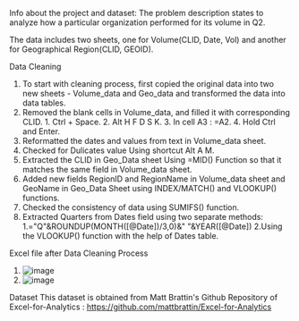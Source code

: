 Info about the project and dataset:
The problem description states to analyze how a particular organization performed for its volume in Q2.

The data includes two sheets, one for Volume(CLID, Date, Vol) and another for Geographical Region(CLID, GEOID).

Data Cleaning
1. To start with cleaning process, first copied the original data into two new sheets - Volume_data and Geo_data and transformed the data into data tables.
2. Removed the blank cells in Volume_data, and filled it with corresponding CLID.
        1. Ctrl + Space.
        2. Alt H F D S K.
        3. In cell A3 : =A2.
        4. Hold Ctrl and Enter.
4. Reformatted the dates and values from text in Volume_data sheet.
5. Checked for Dulicates value Using shortcut Alt A M.
6. Extracted the CLID in Geo_Data sheet Using =MID() Function so that it matches the same field in Volume_data sheet.
7. Added new fields RegionID and RegionName in Volume_data sheet and GeoName in Geo_Data Sheet using INDEX/MATCH() and VLOOKUP() functions.
8. Checked the consistency of data using SUMIFS() function.
9. Extracted Quarters from Dates field using two separate methods:
        1.="Q"&ROUNDUP(MONTH([@Date])/3,0)&" "&YEAR([@Date])
        2.Using the VLOOKUP() function with the help of Dates table.

Excel file after Data Cleaning Process
1. ![image](https://user-images.githubusercontent.com/97116496/150756571-32ef9213-24a9-4a53-9fee-b8d2e1a94df4.png)
2. ![image](https://user-images.githubusercontent.com/97116496/150756625-ab2e6c8e-7b53-40f4-848b-cfc3fe58e391.png)



Dataset
This dataset is obtained from Matt Brattin's Github Repository of Excel-for-Analytics : https://github.com/mattbrattin/Excel-for-Analytics


